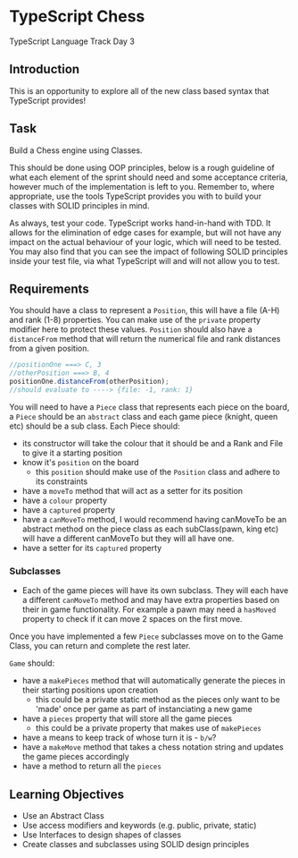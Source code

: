 # TypeScript Chess

TypeScript Language Track Day 3

## Introduction

This is an opportunity to explore all of the new class based syntax that TypeScript provides!

## Task

Build a Chess engine using Classes.

This should be done using OOP principles, below is a rough guideline of what each element of the sprint should need and some acceptance criteria, however much of the implementation is left to you. Remember to, where appropriate, use the tools TypeScript provides you with to build your classes with SOLID principles in mind.

As always, test your code. TypeScript works hand-in-hand with TDD. It allows for the elimination of edge cases for example, but will not have any impact on the actual behaviour of your logic, which will need to be tested. You may also find that you can see the impact of following SOLID principles inside your test file, via what TypeScript will and will not allow you to test.

## Requirements

You should have a class to represent a `Position`, this will have a file (A-H) and rank (1-8) properties. You can make use of the `private` property modifier here to protect these values. `Position` should also have a `distanceFrom` method that will return the numerical file and rank distances from a given position.

```js
//positionOne ===> C, 3
//otherPosition ===> B, 4
positionOne.distanceFrom(otherPosition);
//should evaluate to ----> {file: -1, rank: 1}
```

You will need to have a `Piece` class that represents each piece on the board, a `Piece` should be an `abstract` class and each game piece (knight, queen etc) should be a sub class.
Each Piece should:

- its constructor will take the colour that it should be and a Rank and File to give it a starting position
- know it's `position` on the board
  - this `position` should make use of the `Position` class and adhere to its constraints
- have a `moveTo` method that will act as a setter for its position
- have a `colour` property
- have a `captured` property
- have a `canMoveTo` method, I would recommend having canMoveTo be an abstract method on the piece class as each subClass(pawn, king etc) will have a different canMoveTo but they will all have one.
- have a setter for its `captured` property

### Subclasses

- Each of the game pieces will have its own subclass. They will each have a different `canMoveTo` method and may have extra properties based on their in game functionality. For example a pawn may need a `hasMoved` property to check if it can move 2 spaces on the first move.

Once you have implemented a few `Piece` subclasses move on to the Game Class, you can return and complete the rest later.

`Game` should:

- have a `makePieces` method that will automatically generate the pieces in their starting positions upon creation
  - this could be a private static method as the pieces only want to be 'made' once per game as part of instanciating a new game
- have a `pieces` property that will store all the game pieces
  - this could be a private property that makes use of `makePieces`
- have a means to keep track of whose turn it is - `b/w`?
- have a `makeMove` method that takes a chess notation string and updates the game pieces accordingly
- have a method to return all the `pieces`

## Learning Objectives

- Use an Abstract Class
- Use access modifiers and keywords (e.g. public, private, static)
- Use Interfaces to design shapes of classes
- Create classes and subclasses using SOLID design principles

